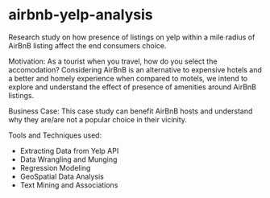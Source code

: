 # airbnb-yelp-analysis
Research study on how presence of listings on yelp within a mile radius of AirBnB listing affect the end consumers choice.

Motivation:
As a tourist when you travel, how do you select the accomodation? Considering AirBnB is an alternative to expensive hotels and a better and homely experience when compared to motels, we intend to explore and understand the effect of presence of amenities around AirBnB listings.

Business Case:
This case study can benefit AirBnB hosts and understand why they are/are not a popular choice in their vicinity.

Tools and Techniques used:
- Extracting Data from Yelp API
- Data Wrangling and Munging
- Regression Modeling
- GeoSpatial Data Analysis
- Text Mining and Associations
